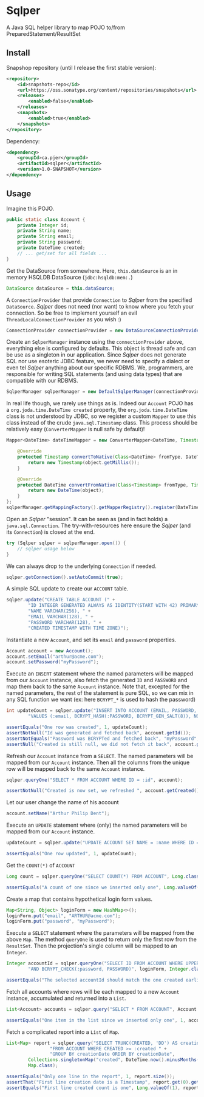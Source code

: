 # Sqlper

A Java SQL helper library to map POJO to/from PreparedStatement/ResultSet

## Install

Snapshop repository (until I release the first stable version):

```xml
<repository>
    <id>snapshots-repo</id>
    <url>https://oss.sonatype.org/content/repositories/snapshots</url>
    <releases>
        <enabled>false</enabled>
    </releases>
    <snapshots>
        <enabled>true</enabled>
    </snapshots>
</repository>
```

Dependency:

```xml
<dependency>
    <groupId>ca.pjer</groupId>
    <artifactId>sqlper</artifactId>
    <version>1.0-SNAPSHOT</version>
</dependency>
```

## Usage

Imagine this POJO.

```java
public static class Account {
    private Integer id;
    private String name;
    private String email;
    private String password;
    private DateTime created;
    // ... get/set for all fields ...
}
```

Get the DataSource from somewhere. 
Here, `this.dataSource` is an in memory HSQLDB DataSource (`jdbc:hsqldb:mem:.`)

```java
DataSource dataSource = this.dataSource;
```

A `ConnectionProvider` that provide `Connection` to *Sqlper* from the specified `DataSource`.
*Sqlper* does not need (nor want) to know where you fetch your connection.
So be free to implement yourself an evil `ThreadLocalConnectionProvider` as you wish :)

```java
ConnectionProvider connectionProvider = new DataSourceConnectionProvider(dataSource);
```

Create an `SqlperManager` instance using the `connectionProvider` above, everything else is configured by defaults.
This object is thread safe and can be use as a singleton in our application.
Since *Sqlper* does not generate SQL nor use esoteric JDBC feature,
we never need to specify a dialect or even tel *Sqlper* anything about our specific RDBMS.
We, programmers, are responsible for writing SQL statements (and using data types) that are compatible with our RDBMS.

```java
SqlperManager sqlperManager = new DefaultSqlperManager(connectionProvider);
```

In real life though, we rarely use things as is.
Indeed our `Account` POJO has a `org.joda.time.DateTime created` property,
the `org.joda.time.DateTime` class is not understood by JDBC,
so we register a custom `Mapper` to use this class instead of the crude `java.sql.Timestamp` class.
This process should be relatively easy (`ConverterMapper` is null safe by default)!

```java
Mapper<DateTime> dateTimeMapper = new ConverterMapper<DateTime, Timestamp>(Timestamp.class) {

    @Override
    protected Timestamp convertToNative(Class<DateTime> fromType, DateTime object, Class<Timestamp> toType) throws Exception {
        return new Timestamp(object.getMillis());
    }

    @Override
    protected DateTime convertFromNative(Class<Timestamp> fromType, Timestamp object, Class<DateTime> toType) throws Exception {
        return new DateTime(object);
    }
};
sqlperManager.getMappingFactory().getMapperRegistry().register(DateTime.class, dateTimeMapper);
```

Open an *Sqlper* "session". It can be seen as (and in fact holds) a `java.sql.Connection`.
The try-with-resources here ensure the *Sqlper* (and its `Connection`) is closed at the end.

```java
try (Sqlper sqlper = sqlperManager.open()) {
    // sqlper usage below
}
```

We can always drop to the underlying `Connection` if needed.

```java
sqlper.getConnection().setAutoCommit(true);
```

A simple SQL update to create our `ACCOUNT` table.

```java
sqlper.update("CREATE TABLE ACCOUNT (" +
        "ID INTEGER GENERATED ALWAYS AS IDENTITY(START WITH 42) PRIMARY KEY, " +
        "NAME VARCHAR(256), " +
        "EMAIL VARCHAR(128), " +
        "PASSWORD VARCHAR(128), " +
        "CREATED TIMESTAMP WITH TIME ZONE)");
```

Instantiate a new `Account`, and set its `email` and `password` properties.

```java
Account account = new Account();
account.setEmail("arthur@acme.com");
account.setPassword("myPassword");
```

Execute an `INSERT` statement where the named parameters will be mapped from our `Account` instance,
also fetch the generated `ID` and `PASSWORD` and map them back to the same `Account` instance.
Note that, excepted for the named parameters, the rest of the statement is pure SQL,
so we can mix in any SQL function we want (ex: here `BCRYPT_*` is used to hash the password)

```java
int updateCount = sqlper.update("INSERT INTO ACCOUNT (EMAIL, PASSWORD, CREATED) " +
        "VALUES (:email, BCRYPT_HASH(:PASSWORD, BCRYPT_GEN_SALT(8)), NOW())", account, "ID", "PASSWORD");

assertEquals("One row was created", 1, updateCount);
assertNotNull("Id was generated and fetched back", account.getId());
assertNotEquals("Password was BCRYPTed and fetched back", "myPassword", account.getPassword());
assertNull("Created is still null, we did not fetch it back", account.getCreated());
```

Refresh our `Account` instance from a `SELECT`.
The named parameters will be mapped from our `Account` instance.
Then all the columns from the unique row will be mapped back to the same `Account` instance.

```java
sqlper.queryOne("SELECT * FROM ACCOUNT WHERE ID = :id", account);

assertNotNull("Created is now set, we refreshed ", account.getCreated());
```

Let our user change the name of his account

```java
account.setName("Arthur Philip Dent");
```

Execute an `UPDATE` statement where (only) the named parameters will be mapped from our `Account` instance.

```java
updateCount = sqlper.update("UPDATE ACCOUNT SET NAME = :name WHERE ID = :id", account);

assertEquals("One row updated", 1, updateCount);
```

Get the `COUNT(*)` of `ACCOUNT`

```java
Long count = sqlper.queryOne("SELECT COUNT(*) FROM ACCOUNT", Long.class);

assertEquals("A count of one since we inserted only one", Long.valueOf(1), count);
```

Create a map that contains hypothetical login form values.

```java
Map<String, Object> loginForm = new HashMap<>();
loginForm.put("email", "ARTHUR@acme.com");
loginForm.put("password", "myPassword");
```

Execute a `SELECT` statement where the parameters will be mapped from the above `Map`.
The method `queryOne` is used to return only the first row from the `ResultSet`.
Then the projection's single column will be mapped to an `Integer`.

```java
Integer accountId = sqlper.queryOne("SELECT ID FROM ACCOUNT WHERE UPPER(EMAIL) = UPPER(:email) " +
        "AND BCRYPT_CHECK(:password, PASSWORD)", loginForm, Integer.class);

assertEquals("The selected accountId should match the one created earlier", account.getId(), accountId);
```

Fetch all accounts where rows will be each mapped to a new `Account` instance,
accumulated and returned into a `List`.

```java
List<Account> accounts = sqlper.query("SELECT * FROM ACCOUNT", Account.class);

assertEquals("One item in the list since we inserted only one", 1, accounts.size());
```

Fetch a complicated report into a `List` of `Map`.

```java
List<Map> report = sqlper.query("SELECT TRUNC(CREATED, 'DD') AS creationDate, COUNT(*) AS createdCount " +
                "FROM ACCOUNT WHERE CREATED >= :created " +
                "GROUP BY creationDate ORDER BY creationDate",
        Collections.singletonMap("created", DateTime.now().minusMonths(1).withTimeAtStartOfDay()),
        Map.class);

assertEquals("Only one line in the report", 1, report.size());
assertThat("First line creation date is a Timestamp", report.get(0).get("creationDate"), instanceOf(Timestamp.class));
assertEquals("First line created count is one", Long.valueOf(1), report.get(0).get("createdCount"));
```